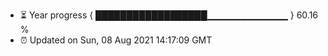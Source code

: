 - ⏳ Year progress { ██████████████████▁▁▁▁▁▁▁▁▁▁▁▁ } 60.16 %
- ⏰ Updated on Sun, 08 Aug 2021 14:17:09 GMT

